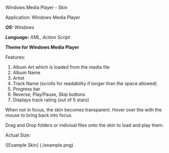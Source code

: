 Windows Media Player - Skin


Application: Windows Media Player

_**OS:** Windows_

_**Language:** XML, Action Script_


**Theme for Windows Media Player**

Features:

1. Album Art which is loaded from the media file 
2. Album Name
3. Artist
4. Track Name (scrolls for readability if longer than the space allowed)
5. Progress bar
6. Reverse, Play/Pause, Skip buttons
7. Displays track rating (out of 5 stars)


When not in focus, the skin becomes transparent. Hover over the with the mouse to bring back into focus.

Drag and Drop folders or indiviual files onto the skin to load and play them.

Actual Size:

![Example Skin] (./example.png)
